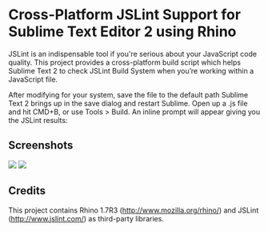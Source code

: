 Cross-Platform JSLint Support for Sublime Text Editor 2 using Rhino
========================

JSLint is an indispensable tool if you're serious about your JavaScript code quality. This project provides a cross-platform build script which helps Sublime Text 2 to check JSLint Build System when you’re working within a JavaScript file.

After modifying for your system, save the file to the default path Sublime Text 2 brings up in the save dialog and restart Sublime. Open up a .js file and hit CMD+B, or use Tools > Build. An inline prompt will appear giving you the JSLint results:

Screenshots
-------------

![](https://github.com/eduardolundgren/sublime-jslint/raw/master/jslint/images/screenshot.png)
![](https://github.com/eduardolundgren/sublime-jslint/raw/master/jslint/images/preview.png)

Credits
-------------

This project contains Rhino 1.7R3 (http://www.mozilla.org/rhino/) and JSLint (http://www.jslint.com/) as third-party libraries.